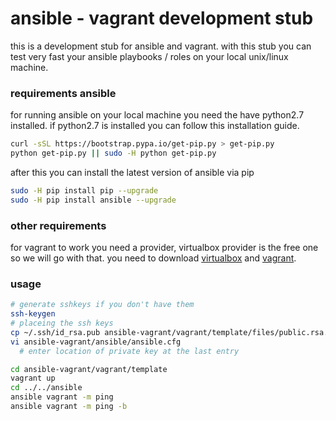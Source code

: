 # ansible - vagrant development stub
this is a development stub for ansible and vagrant. with this stub you can test very fast your ansible playbooks / roles on your local unix/linux machine.

### requirements ansible
for running ansible on your local machine you need the have python2.7 installed. if python2.7 is installed you can follow this installation guide.
```bash
curl -sSL https://bootstrap.pypa.io/get-pip.py > get-pip.py
python get-pip.py || sudo -H python get-pip.py
```

after this you can install the latest version of ansible via pip
```bash
sudo -H pip install pip --upgrade
sudo -H pip install ansible --upgrade
```

### other requirements
for vagrant to work you need a provider, virtualbox provider is the free one so we will go with that. you need to download [virtualbox][1] and [vagrant][2].

### usage
```bash
# generate sshkeys if you don't have them
ssh-keygen
# placeing the ssh keys
cp ~/.ssh/id_rsa.pub ansible-vagrant/vagrant/template/files/public.rsa.key
vi ansible-vagrant/ansible/ansible.cfg
  # enter location of private key at the last entry
```
```bash
cd ansible-vagrant/vagrant/template
vagrant up
cd ../../ansible
ansible vagrant -m ping
ansible vagrant -m ping -b
```

[1]: https://www.virtualbox.org/wiki/Downloads
[2]: https://www.vagrantup.com/downloads.html
